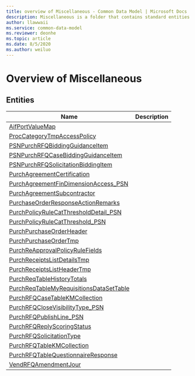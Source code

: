 ```yaml
---
title: overview of Miscellaneous - Common Data Model | Microsoft Docs
description: Miscellaneous is a folder that contains standard entities related to the Common Data Model.
author: llawwaii
ms.service: common-data-model
ms.reviewer: deonhe
ms.topic: article
ms.date: 8/5/2020
ms.author: weiluo
---
```


# Overview of Miscellaneous


## Entities

|Name|Description|
|---|---|
|[AifPortValueMap](AifPortValueMap.md)||
|[ProcCategoryTmpAccessPolicy](ProcCategoryTmpAccessPolicy.md)||
|[PSNPurchRFQBiddingGuidanceItem](PSNPurchRFQBiddingGuidanceItem.md)||
|[PSNPurchRFQCaseBiddingGuidanceItem](PSNPurchRFQCaseBiddingGuidanceItem.md)||
|[PSNPurchRFQSolicitationBiddingItem](PSNPurchRFQSolicitationBiddingItem.md)||
|[PurchAgreementCertification](PurchAgreementCertification.md)||
|[PurchAgreementFinDimensionAccess_PSN](PurchAgreementFinDimensionAccess_PSN.md)||
|[PurchAgreementSubcontractor](PurchAgreementSubcontractor.md)||
|[PurchaseOrderResponseActionRemarks](PurchaseOrderResponseActionRemarks.md)||
|[PurchPolicyRuleCatThresholdDetail_PSN](PurchPolicyRuleCatThresholdDetail_PSN.md)||
|[PurchPolicyRuleCatThreshold_PSN](PurchPolicyRuleCatThreshold_PSN.md)||
|[PurchPurchaseOrderHeader](PurchPurchaseOrderHeader.md)||
|[PurchPurchaseOrderTmp](PurchPurchaseOrderTmp.md)||
|[PurchReApprovalPolicyRuleFields](PurchReApprovalPolicyRuleFields.md)||
|[PurchReceiptsListDetailsTmp](PurchReceiptsListDetailsTmp.md)||
|[PurchReceiptsListHeaderTmp](PurchReceiptsListHeaderTmp.md)||
|[PurchReqTableHistoryTotals](PurchReqTableHistoryTotals.md)||
|[PurchReqTableMyRequisitionsDataSetTable](PurchReqTableMyRequisitionsDataSetTable.md)||
|[PurchRFQCaseTableKMCollection](PurchRFQCaseTableKMCollection.md)||
|[PurchRFQCloseVisibilityType_PSN](PurchRFQCloseVisibilityType_PSN.md)||
|[PurchRFQPublishLine_PSN](PurchRFQPublishLine_PSN.md)||
|[PurchRFQReplyScoringStatus](PurchRFQReplyScoringStatus.md)||
|[PurchRFQSolicitationType](PurchRFQSolicitationType.md)||
|[PurchRFQTableKMCollection](PurchRFQTableKMCollection.md)||
|[PurchRFQTableQuestionnaireResponse](PurchRFQTableQuestionnaireResponse.md)||
|[VendRFQAmendmentJour](VendRFQAmendmentJour.md)||

